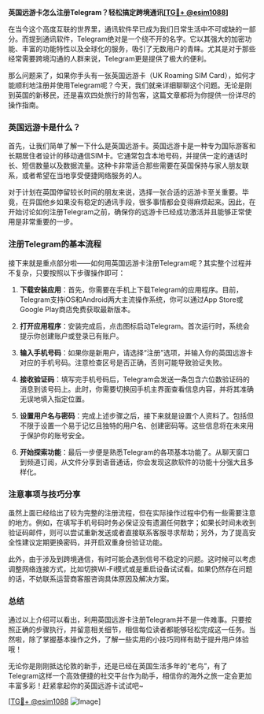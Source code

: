 **英国远游卡怎么注册Telegram？轻松搞定跨境通讯[[TG💪+ @esim1088](https://t.me/s/esim1088)]**

在当今这个高度互联的世界里，通讯软件早已成为我们日常生活中不可或缺的一部分。而提到通讯软件，Telegram绝对是一个绕不开的名字。它以其强大的加密功能、丰富的功能特性以及全球化的服务，吸引了无数用户的青睐。尤其是对于那些经常需要跨境沟通的人群来说，Telegram更是提供了极大的便利。

那么问题来了，如果你手头有一张英国远游卡（UK Roaming SIM Card），如何才能顺利地注册并使用Telegram呢？今天，我们就来详细聊聊这个问题。无论是刚到英国的新移民，还是喜欢四处旅行的背包客，这篇文章都将为你提供一份详尽的操作指南。

### 英国远游卡是什么？

首先，让我们简单了解一下什么是英国远游卡。英国远游卡是一种专为国际游客和长期居住者设计的移动通信SIM卡。它通常包含本地号码，并提供一定的通话时长、短信数量以及数据流量。这种卡非常适合那些需要在英国保持与家人朋友联系，或者希望在当地享受便捷网络服务的人。

对于计划在英国停留较长时间的朋友来说，选择一张合适的远游卡至关重要。毕竟，在异国他乡如果没有稳定的通讯手段，很多事情都会变得麻烦起来。因此，在开始讨论如何注册Telegram之前，确保你的远游卡已经成功激活并且能够正常使用是非常重要的一步。

### 注册Telegram的基本流程

接下来就是重点部分啦——如何用英国远游卡注册Telegram呢？其实整个过程并不复杂，只要按照以下步骤操作即可：

1. **下载安装应用**：首先，你需要在手机上下载Telegram的应用程序。目前，Telegram支持iOS和Android两大主流操作系统，你可以通过App Store或Google Play商店免费获取最新版本。

2. **打开应用程序**：安装完成后，点击图标启动Telegram。首次运行时，系统会提示你创建账户或登录已有账户。

3. **输入手机号码**：如果你是新用户，请选择“注册”选项，并输入你的英国远游卡对应的手机号码。注意检查区号是否正确，否则可能导致验证失败。

4. **接收验证码**：填写完手机号码后，Telegram会发送一条包含六位数验证码的消息到该号码上。此时，你需要切换回手机主界面查看信息内容，并将其准确无误地填入指定位置。

5. **设置用户名与密码**：完成上述步骤之后，接下来就是设置个人资料了。包括但不限于设置一个易于记忆且独特的用户名、创建密码等。这些信息将在未来用于保护你的账号安全。

6. **开始探索功能**：最后一步便是熟悉Telegram的各项基本功能了。从聊天窗口到频道订阅，从文件分享到语音通话，你会发现这款软件的功能十分强大且多样化。

### 注意事项与技巧分享

虽然上面已经给出了较为完整的注册流程，但在实际操作过程中仍有一些需要注意的地方。例如，在填写手机号码时务必保证没有遗漏任何数字；如果长时间未收到验证码邮件，则可以尝试重新发送或者直接联系客服寻求帮助；另外，为了提高安全性建议定期更换密码，并开启双重身份验证功能。

此外，由于涉及到跨境通信，有时可能会遇到信号不稳定的问题。这时候可以考虑调整网络连接方式，比如切换Wi-Fi模式或是重启设备试试看。如果仍然存在问题的话，不妨联系运营商客服咨询具体原因及解决方案。

### 总结

通过以上介绍可以看出，利用英国远游卡注册Telegram并不是一件难事。只要按照正确的步骤执行，并留意相关细节，相信每位读者都能够轻松完成这一任务。当然啦，除了掌握基本操作之外，了解一些实用的小技巧同样有助于提升用户体验哦！

无论你是刚刚抵达伦敦的新手，还是已经在英国生活多年的“老鸟”，有了Telegram这样一个高效便捷的社交平台作为助手，相信你的海外之旅一定会更加丰富多彩！赶紧拿起你的英国远游卡试试吧~

[[TG💪+ @esim1088](https://t.me/s/esim1088) ![Image](https://i.postimg.cc/4NQfJmqS/Snipaste-2025-05-13-00-14-12.png)]